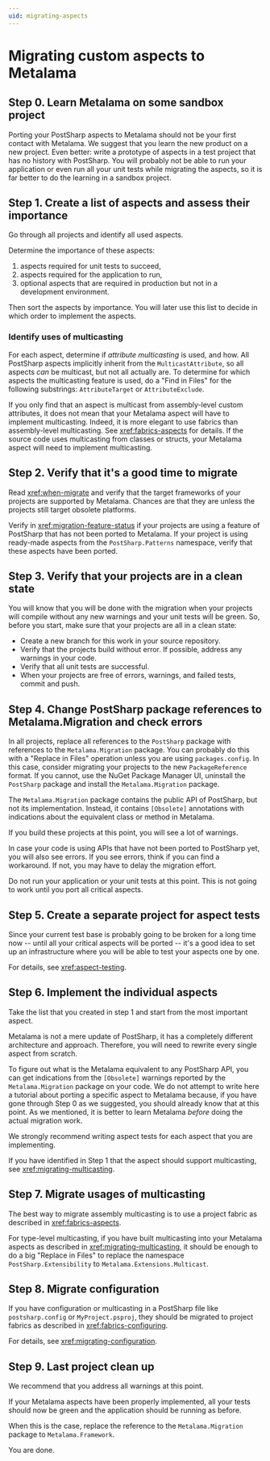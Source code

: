 ```yaml
---
uid: migrating-aspects
---
```


# Migrating custom aspects to Metalama

## Step 0. Learn Metalama on some sandbox project

Porting your PostSharp aspects to Metalama should not be your first contact with Metalama. We suggest that you learn the new product on a new project. Even better: write a prototype of aspects in a test project that has no history with PostSharp. You will probably not be able to run your application or even run all your unit tests while migrating the aspects, so it is far better to do the learning in a sandbox project.


## Step 1. Create a list of aspects and assess their importance

Go through all projects and identify all used aspects.

Determine the importance of these aspects:

1. aspects required for unit tests to succeed,
2. aspects required for the application to run,
3. optional aspects that are required in production but not in a development environment.

Then sort the aspects by importance. You will later use this list to decide in which order to implement the aspects.

### Identify uses of multicasting

For each aspect, determine if _attribute multicasting_ is used, and how. All PostSharp aspects implicitly inherit from the `MulticastAttribute`, so all aspects _can_ be multicast, but not all actually are. To determine for which aspects the multicasting feature is used, do a "Find in Files" for the following substrings: `AttributeTarget` or `AttributeExclude`.

If you only find that an aspect is multicast from assembly-level custom attributes, it does not mean that your Metalama aspect will have to implement multicasting. Indeed, it is more elegant to use fabrics than assembly-level multicasting. See <xref:fabrics-aspects> for details. If the source code uses multicasting from classes or structs, your Metalama aspect will need to implement multicasting.


## Step 2. Verify that it's a good time to migrate

Read <xref:when-migrate> and verify that the target frameworks of your projects are supported by Metalama. Chances are that they are unless the projects still target obsolete platforms.

Verify in <xref:migration-feature-status> if your projects are using a feature of PostSharp that has not been ported to Metalama. If your project is using ready-made aspects from the `PostSharp.Patterns` namespace, verify that these aspects have been ported.


## Step 3. Verify that your projects are in a clean state

You will know that you will be done with the migration when your projects will compile without any new warnings and your unit tests will be green. So, before you start, make sure that your projects are all in a clean state:

* Create a new branch for this work in your source repository.
* Verify that the projects build without error. If possible, address any warnings in your code.
* Verify that all unit tests are successful.
* When your projects are free of errors, warnings, and failed tests, commit and push.


## Step 4. Change PostSharp package references to Metalama.Migration and check errors

In all projects, replace all references to the `PostSharp` package with references to the `Metalama.Migration` package. You can probably do this with a "Replace in Files" operation unless you are using `packages.config`. In this case, consider migrating your projects to the new `PackageReference` format. If you cannot, use the NuGet Package Manager UI, uninstall the `PostSharp` package and install the `Metalama.Migration` package.

The `Metalama.Migration` package contains the public API of PostSharp, but not its implementation. Instead, it contains `[Obsolete]` annotations with indications about the equivalent class or method in Metalama.

If you build these projects at this point, you will see a lot of warnings.

In case your code is using APIs that have not been ported to PostSharp yet, you will also see errors. If you see errors, think if you can find a workaround. If not, you may have to delay the migration effort.

Do not run your application or your unit tests at this point. This is not going to work until you port all critical aspects.


## Step 5. Create a separate project for aspect tests

Since your current test base is probably going to be broken for a long time now -- until all your critical aspects will be ported -- it's a good idea to set up an infrastructure where you will be able to test your aspects one by one.

For details, see <xref:aspect-testing>.



## Step 6. Implement the individual aspects

Take the list that you created in step 1 and start from the most important aspect.

Metalama is not a mere update of PostSharp, it has a completely different architecture and approach. Therefore, you will need to rewrite every single aspect from scratch.

To figure out what is the Metalama equivalent to any PostSharp API, you can get indications from the `[Obsolete]` warnings reported by the `Metalama.Migration` package on your code. We do not attempt to write here a tutorial about porting a specific aspect to Metalama because, if you have gone through Step 0 as we suggested, you should already know that at this point. As we mentioned, it is better to learn Metalama _before_ doing the actual migration work.

We strongly recommend writing aspect tests for each aspect that you are implementing.

If you have identified in Step 1 that the aspect should support multicasting, see <xref:migrating-multicasting>.


## Step 7. Migrate usages of multicasting

The best way to migrate assembly multicasting is to use a project fabric as described in <xref:fabrics-aspects>.

For type-level multicasting, if you have built multicasting into your Metalama aspects as described in <xref:migrating-multicasting>, it should be enough to do a big "Replace in Files" to replace the namespace `PostSharp.Extensibility` to `Metalama.Extensions.Multicast`.


## Step 8. Migrate configuration

If you have configuration or multicasting in a PostSharp file like `postsharp.config` or `MyProject.psproj`, they should be migrated to project fabrics as described in <xref:fabrics-configuring>.

For details, see <xref:migrating-configuration>.


## Step 9. Last project clean up

We recommend that you address all warnings at this point.

If your Metalama aspects have been properly implemented, all your tests should now be green and the application should be running as before.

When this is the case, replace the reference to the `Metalama.Migration` package to `Metalama.Framework`.

You are done.

